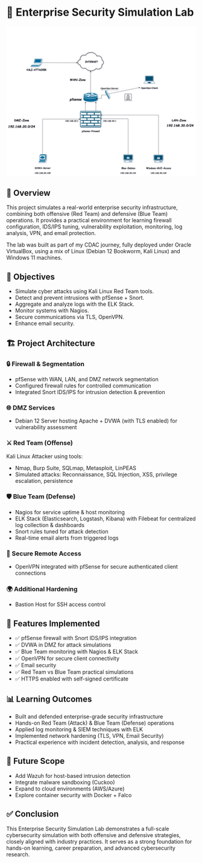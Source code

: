 # 🏢 Enterprise Security Simulation Lab

![Architecture Diagram](https://github.com/keepwatch0n/cybersecurity-simulation-lab/blob/master/Docs/Architecture.png)

## 📌 Overview

This project simulates a real-world enterprise security infrastructure, combining both offensive (Red Team) and defensive (Blue Team) operations. It provides a practical environment for learning firewall configuration, IDS/IPS tuning, vulnerability exploitation, monitoring, log analysis, VPN, and email protection.

The lab was built as part of my CDAC journey, fully deployed under Oracle VirtualBox, using a mix of Linux (Debian 12 Bookworm, Kali Linux) and Windows 11 machines.

## 🎯 Objectives

- Simulate cyber attacks using Kali Linux Red Team tools.
- Detect and prevent intrusions with pfSense + Snort.
- Aggregate and analyze logs with the ELK Stack.
- Monitor systems with Nagios.
- Secure communications via TLS, OpenVPN.
- Enhance email security.

## 🏗️ Project Architecture

### 🔒 Firewall & Segmentation

- pfSense with WAN, LAN, and DMZ network segmentation
- Configured firewall rules for controlled communication
- Integrated Snort IDS/IPS for intrusion detection & prevention

### 🌐 DMZ Services

- Debian 12 Server hosting Apache + DVWA (with TLS enabled) for vulnerability assessment

### ⚔️ Red Team (Offense)

Kali Linux Attacker using tools:
- Nmap, Burp Suite, SQLmap, Metasploit, LinPEAS
- Simulated attacks: Reconnaissance, SQL Injection, XSS, privilege escalation, persistence

### 🛡️ Blue Team (Defense)

- Nagios for service uptime & host monitoring
- ELK Stack (Elasticsearch, Logstash, Kibana) with Filebeat for centralized log collection & dashboards
- Snort rules tuned for attack detection
- Real-time email alerts from triggered logs

### 🔑 Secure Remote Access

- OpenVPN integrated with pfSense for secure authenticated client connections

### 🌍 Additional Hardening

- Bastion Host for SSH access control

## 🚀 Features Implemented

- ✅ pfSense firewall with Snort IDS/IPS integration
- ✅ DVWA in DMZ for attack simulations
- ✅ Blue Team monitoring with Nagios & ELK Stack
- ✅ OpenVPN for secure client connectivity
- ✅ Email security
- ✅ Red Team vs Blue Team practical simulations
- ✅ HTTPS enabled with self-signed certificate

## 📊 Learning Outcomes

- Built and defended enterprise-grade security infrastructure
- Hands-on Red Team (Attack) & Blue Team (Defense) operations
- Applied log monitoring & SIEM techniques with ELK
- Implemented network hardening (TLS, VPN, Email Security)
- Practical experience with incident detection, analysis, and response

## 🔮 Future Scope

- Add Wazuh for host-based intrusion detection
- Integrate malware sandboxing (Cuckoo)
- Expand to cloud environments (AWS/Azure)
- Explore container security with Docker + Falco

## ✅ Conclusion

This Enterprise Security Simulation Lab demonstrates a full-scale cybersecurity simulation with both offensive and defensive strategies, closely aligned with industry practices. It serves as a strong foundation for hands-on learning, career preparation, and advanced cybersecurity research.

